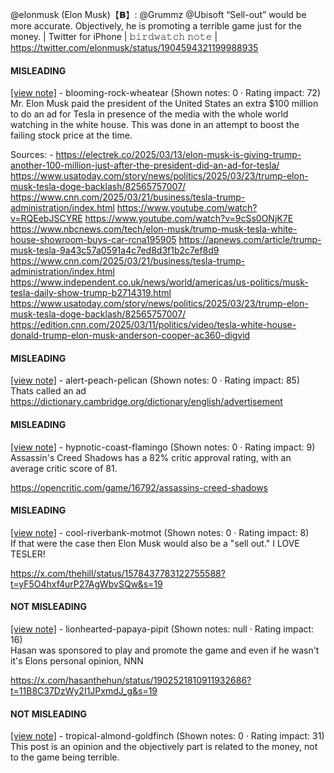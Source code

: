 @elonmusk (Elon Musk)【𝗕】: @Grummz @Ubisoft “Sell-out” would be more accurate. Objectively, he is promoting a terrible game just for the money. | Twitter for iPhone | 𝚋𝚒𝚛𝚍𝚠𝚊𝚝𝚌𝚑 𝚗𝚘𝚝𝚎 | https://twitter.com/elonmusk/status/1904594321199988935

#### MISLEADING

[[view note]](https://x.com/i/birdwatch/n/1904675756049129651) - blooming-rock-wheatear (Shown notes: 0 · Rating impact: 72)\
Mr. Elon Musk paid the president of the United States an extra $100 million to do an ad for Tesla in presence of the media with the whole world watching in the white house. This was done in an attempt to boost the failing stock price at the time.

Sources: - https://electrek.co/2025/03/13/elon-musk-is-giving-trump-another-100-million-just-after-the-president-did-an-ad-for-tesla/
https://www.usatoday.com/story/news/politics/2025/03/23/trump-elon-musk-tesla-doge-backlash/82565757007/
https://www.cnn.com/2025/03/21/business/tesla-trump-administration/index.html
https://www.youtube.com/watch?v=RQEebJSCYRE
https://www.youtube.com/watch?v=9cSs0ONjK7E
https://www.nbcnews.com/tech/elon-musk/trump-musk-tesla-white-house-showroom-buys-car-rcna195905
https://apnews.com/article/trump-musk-tesla-9a43c57a0591a4c7ed8d3f1b2c7ef8d9
https://www.cnn.com/2025/03/21/business/tesla-trump-administration/index.html
https://www.independent.co.uk/news/world/americas/us-politics/musk-tesla-daily-show-trump-b2714319.html
https://www.usatoday.com/story/news/politics/2025/03/23/trump-elon-musk-tesla-doge-backlash/82565757007/
https://edition.cnn.com/2025/03/11/politics/video/tesla-white-house-donald-trump-elon-musk-anderson-cooper-ac360-digvid

#### MISLEADING

[[view note]](https://x.com/i/birdwatch/n/1904665423909450174) - alert-peach-pelican (Shown notes: 0 · Rating impact: 85)\
Thats called an ad  https://dictionary.cambridge.org/dictionary/english/advertisement

#### MISLEADING

[[view note]](https://x.com/i/birdwatch/n/1904655035536900530) - hypnotic-coast-flamingo (Shown notes: 0 · Rating impact: 9)\
Assassin's Creed Shadows has a 82% critic approval rating, with an average critic score of 81.

https://opencritic.com/game/16792/assassins-creed-shadows

#### MISLEADING

[[view note]](https://x.com/i/birdwatch/n/1904610836884447251) - cool-riverbank-motmot (Shown notes: 0 · Rating impact: 8)\
If that were the case then Elon Musk would also be a "sell out." I LOVE TESLER!

https://x.com/thehill/status/1578437783122755588?t=yF5O4hxf4urP27AgWbvSQw&s=19

#### NOT MISLEADING

[[view note]](https://x.com/i/birdwatch/n/1904665145902850394) - lionhearted-papaya-pipit (Shown notes: null · Rating impact: 16)\
Hasan was sponsored to play and promote the game and even if he wasn't it's Elons personal opinion, NNN

https://x.com/hasanthehun/status/1902521810911932686?t=11B8C37DzWy2I1JPxmdJ_g&s=19 

#### NOT MISLEADING

[[view note]](https://x.com/i/birdwatch/n/1904664886979723632) - tropical-almond-goldfinch (Shown notes: 0 · Rating impact: 31)\
This post is an opinion and the objectively part is related to the money, not to the game being terrible.
